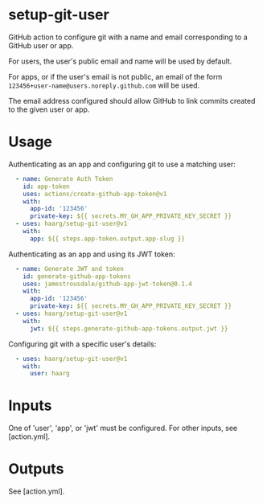 # setup-git-user

GitHub action to configure git with a name and email corresponding to a GitHub
user or app.

For users, the user's public email and name will be used by default.

For apps, or if the user's email is not public, an email of the form
`123456+user-name@users.noreply.github.com` will be used.

The email address configured should allow GitHub to link commits created to
the given user or app.

# Usage

Authenticating as an app and configuring git to use a matching user:

```yaml
  - name: Generate Auth Token
    id: app-token
    uses: actions/create-github-app-token@v1
    with:
      app-id: '123456'
      private-key: ${{ secrets.MY_GH_APP_PRIVATE_KEY_SECRET }}
  - uses: haarg/setup-git-user@v1
    with:
      app: ${{ steps.app-token.output.app-slug }}
```

Authenticating as an app and using its JWT token:
```yaml
  - name: Generate JWT and token
    id: generate-github-app-tokens
    uses: jamestrousdale/github-app-jwt-token@0.1.4
    with:
      app-id: '123456'
      private-key: ${{ secrets.MY_GH_APP_PRIVATE_KEY_SECRET }}
  - uses: haarg/setup-git-user@v1
    with:
      jwt: ${{ steps.generate-github-app-tokens.output.jwt }}
```

Configuring git with a specific user's details:

```yaml
  - uses: haarg/setup-git-user@v1
    with:
      user: haarg
```

# Inputs

One of 'user', 'app', or 'jwt' must be configured. For other inputs, see
[action.yml].

# Outputs

See [action.yml].
